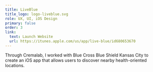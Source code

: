 ```yaml
---
title: LiveBlue
title_logo: logo-liveblue.svg
role: UX, UI, iOS Design
primary: false
order: 3
link:
  text: Launch Website
  url: https://itunes.apple.com/us/app/live-blue/id680653670
---
```


Through Cremalab, I worked with Blue Cross Blue Shield Kansas City to create an iOS app that allows users to discover nearby health-oriented locations.